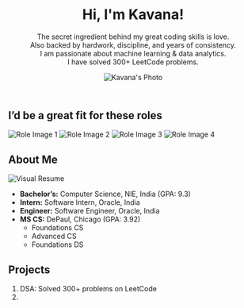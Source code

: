 <!DOCTYPE html>
<html lang="en">
<head>
  <meta charset="UTF-8" />
  <meta name="viewport" content="width=device-width, initial-scale=1.0"/>
  <title>Kavana's Portfolio</title>
  <link rel="stylesheet" href="style.css" />
</head>
<body>
  <header>
    <div class="intro">
      <div class="text">
        <h1>Hi, I'm Kavana!</h1>
        <p>The secret ingredient behind my great coding skills is love. <br>
        Also backed by hardwork, discipline, and years of consistency. <br>
        I am passionate about machine learning & data analytics. <br>
        I have solved 300+ LeetCode problems.</p>
      </div>
      <div class="photo">
        <img src="PATH_TO_PHOTO" alt="Kavana's Photo" />
      </div>
    </div>
  </header>

  <section class="fit">
    <h2>I’d be a great fit for these roles</h2>
    <div class="roles">
      <img src="PATH_TO_IMAGE_1" alt="Role Image 1"/>
      <img src="PATH_TO_IMAGE_2" alt="Role Image 2"/>
      <img src="PATH_TO_IMAGE_3" alt="Role Image 3"/>
      <img src="PATH_TO_IMAGE_4" alt="Role Image 4"/>
    </div>
  </section>

  <section class="about">
    <h2>About Me</h2>
    <div class="about-content">
      <img src="PATH_TO_IMAGE_5" alt="Visual Resume"/>
      <ul>
        <li><strong>Bachelor’s:</strong> Computer Science, NIE, India (GPA: 9.3)</li>
        <li><strong>Intern:</strong> Software Intern, Oracle, India</li>
        <li><strong>Engineer:</strong> Software Engineer, Oracle, India</li>
        <li><strong>MS CS:</strong> DePaul, Chicago (GPA: 3.92)
          <ul>
            <li>Foundations CS</li>
            <li>Advanced CS</li>
            <li>Foundations DS</li>
          </ul>
        </li>
      </ul>
    </div>
  </section>

  <section class="projects">
    <h2>Projects</h2>
    <ol>
      <li>DSA: Solved 300+ problems on LeetCode</li>
      <li><!-- Add more projects here --></li>
    </ol>
  </section>

  <script src="script.js"></script>
</body>
</html>

